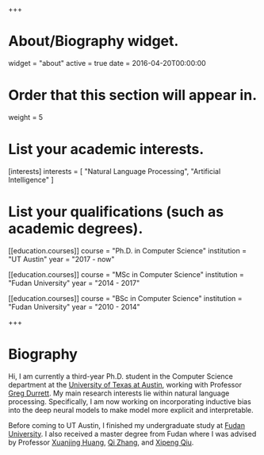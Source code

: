 +++
# About/Biography widget.
widget = "about"
active = true
date = 2016-04-20T00:00:00

# Order that this section will appear in.
weight = 5

# List your academic interests.
[interests]
  interests = [
    "Natural Language Processing",
    "Artificial Intelligence"
  ]

# List your qualifications (such as academic degrees).
[[education.courses]]
  course = "Ph.D. in Computer Science"
  institution = "UT Austin"
  year = "2017 - now"

[[education.courses]]
  course = "MSc in Computer Science"
  institution = "Fudan University"
  year = "2014 - 2017"

[[education.courses]]
  course = "BSc in Computer Science"
  institution = "Fudan University"
  year = "2010 - 2014"
 
+++

# Biography

Hi, I am currently a third-year Ph.D. student in the Computer Science department at the [University of Texas at Austin](https://www.utexas.edu/), working with Professor [Greg Durrett](http://www.cs.utexas.edu/~gdurrett/). My main research interests lie within natural language processing. Specifically, I am now working on incorporating inductive bias into the deep neural models to make model more explicit and interpretable.

Before coming to UT Austin, I finished my undergraduate study at [Fudan University](http://www.fudan.edu.cn/en/). I also received a master degree from Fudan where I was advised by Professor [Xuanjing Huang](http://nlp.fudan.edu.cn/xjhuang/), [Qi Zhang](http://jkx.fudan.edu.cn/~qzhang/), and [Xipeng Qiu](http://nlp.fudan.edu.cn/xpqiu/en.html). 
